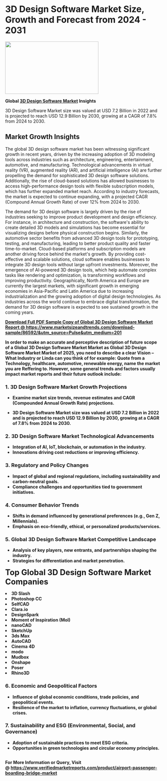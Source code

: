 <H1>3D Design Software Market Size, Growth and Forecast from 2024 - 2031</H1><img class="aligncenter size-medium wp-image-584254" src="https://thirdeyenews.in/wp-content/uploads/2024/09/Global-Market-Research-300x168.jpeg" alt="" width="300" height="168" /><p><strong>Global&nbsp;<a href="https://www.marketsizeandtrends.com/download-sample/86592/&amp;utm_source=Pulse&amp;utm_medium=201">3D Design Software Market</a> Insights</strong></p><p>3D Design Software Market size was valued at USD 7.2 Billion in 2022 and is projected to reach USD 12.9 Billion by 2030, growing at a CAGR of 7.8% from 2024 to 2030.</p><p><h2>Market Growth Insights</h2> <p>The global 3D design software market has been witnessing significant growth in recent years, driven by the increasing adoption of 3D modeling tools across industries such as architecture, engineering, entertainment, automotive, and manufacturing. Technological advancements in virtual reality (VR), augmented reality (AR), and artificial intelligence (AI) are further propelling the demand for sophisticated 3D design software solutions. Additionally, the rise of cloud-based solutions has allowed businesses to access high-performance design tools with flexible subscription models, which has further expanded market reach. According to industry forecasts, the market is expected to continue expanding, with a projected CAGR (Compound Annual Growth Rate) of over 12% from 2024 to 2030.</p> <p><strong><a href="#"></a></strong></p> <p>The demand for 3D design software is largely driven by the rise of industries seeking to improve product development and design efficiency. For instance, in architecture and construction, the software's ability to create detailed 3D models and simulations has become essential for visualizing designs before physical construction begins. Similarly, the automotive sector benefits from advanced 3D design tools for prototyping, testing, and manufacturing, leading to better product quality and faster time-to-market. Cloud-based platforms and subscription models are another driving force behind the market's growth. By providing cost-effective and scalable solutions, cloud software enables businesses to integrate 3D design tools without large upfront investments. Moreover, the emergence of AI-powered 3D design tools, which help automate complex tasks like rendering and optimization, is transforming workflows and improving productivity. Geographically, North America and Europe are currently the largest markets, with significant growth in emerging economies in Asia-Pacific and Latin America due to increasing industrialization and the growing adoption of digital design technologies. As industries across the world continue to embrace digital transformation, the demand for 3D design software is expected to see sustained growth in the coming years.</p> <p><strong><a href="#"></p><p><span class=""><strong>Download Full PDF Sample Copy of Global 3D Design Software Market Report</strong> @ <a href="https://www.marketsizeandtrends.com/download-sample/86592/&amp;utm_source=Pulse&amp;utm_medium=201" target="_blank">https://www.marketsizeandtrends.com/download-sample/86592/&amp;utm_source=Pulse&amp;utm_medium=201</a></span></p><p>In order to make an accurate and perceptive description of future scope of a Global&nbsp;3D Design Software Market Market as Global&nbsp;3D Design Software Market Market of 2025, you need to describe a clear Vision &ndash; What Industry or Linda can you think of for example: Quote from a Technology, healthcare, automotive, renewable energy, name the market you are Reffering to. However, some general trends and factors usually impact market reports and their future outlook include:</p><h3>1.&nbsp;<strong>3D Design Software Market Growth Projections</strong></h3><ul><li>Examine market size trends, revenue estimates and CAGR (Compounded Annual Growth Rate) projections.</li><li><p>3D Design Software Market size was valued at USD 7.2 Billion in 2022 and is projected to reach USD 12.9 Billion by 2030, growing at a CAGR of 7.8% from 2024 to 2030.</p></li></ul><h3>2.&nbsp;<strong>3D Design Software Market Technological Advancements</strong></h3><ul><li>Integration of AI, IoT, blockchain, or automation in the industry.</li><li>Innovations driving cost reductions or improving efficiency.</li></ul><h3>3.&nbsp;<strong>Regulatory and Policy Changes</strong></h3><ul><li>Impact of global and regional regulations, including sustainability and carbon-neutral goals.</li><li>Compliance challenges and opportunities tied to government initiatives.</li></ul><h3>4.&nbsp;<strong>Consumer Behavior Trends</strong></h3><ul><li>Shifts in demand influenced by generational preferences (e.g., Gen Z, Millennials).</li><li>Emphasis on eco-friendly, ethical, or personalized products/services.</li></ul><h3>5.&nbsp;<strong>Global 3D Design Software Market Competitive Landscape</strong></h3><ul><li>Analysis of key players, new entrants, and partnerships shaping the industry.</li><li>Strategies for differentiation and market penetration.</li></ul><p data-pm-slice="1 1 []"><span style="color: inherit; font-family: inherit; font-size: 25px;">Top Global 3D Design Software Market Companies</span></p><div class="" data-test-id=""><p><li>3D Slash</li><li> Photoshop CC</li><li> SelfCAD</li><li> Clara.io</li><li> DesignSpark</li><li> Moment of Inspiration (MoI)</li><li> nanoCAD</li><li> SketchUp</li><li> 3ds Max</li><li> AutoCAD</li><li> Cinema 4D</li><li> modo</li><li> Mudbox</li><li> Onshape</li><li> Poser</li><li> Rhino3D</li></p></div><h3>6.&nbsp;<strong>Economic and Geopolitical Factors</strong></h3><ul><li>Influence of global economic conditions, trade policies, and geopolitical events.</li><li>Resilience of the market to inflation, currency fluctuations, or global crises.</li></ul><h3>7.&nbsp;<strong>Sustainability and ESG (Environmental, Social, and Governance)</strong></h3><ul><li>Adoption of sustainable practices to meet ESG criteria.</li><li>Opportunities in green technologies and circular economy principles.</li></ul><h2><strong style="font-size: 14px;">For More Information or Query, Visit @&nbsp;</strong><a style="background-color: #ffffff; font-size: 14px;" href="https://www.marketsizeandtrends.com/report/3d-design-software-market/" target="_blank">https://www.verifiedmarketreports.com/product/airport-passenger-boarding-bridge-market</a></h2>

